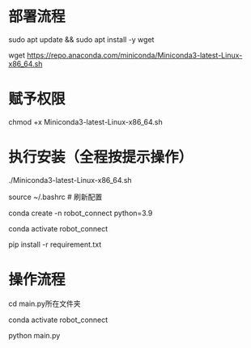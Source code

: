 # 部署流程
sudo apt update && sudo apt install -y wget

wget https://repo.anaconda.com/miniconda/Miniconda3-latest-Linux-x86_64.sh

# 赋予权限
chmod +x Miniconda3-latest-Linux-x86_64.sh

# 执行安装（全程按提示操作）
./Miniconda3-latest-Linux-x86_64.sh

source ~/.bashrc    # 刷新配置

conda create -n robot_connect python=3.9

conda activate robot_connect

pip install -r requirement.txt

# 操作流程
cd main.py所在文件夹

conda activate robot_connect

python main.py
